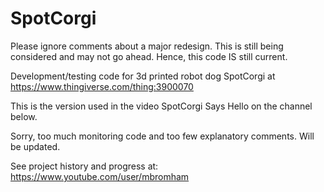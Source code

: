 # SpotCorgi

Please ignore comments about a major redesign. This is still being considered and may not go ahead. Hence, this code IS still current.

Development/testing code for 3d printed robot dog SpotCorgi at https://www.thingiverse.com/thing:3900070

This is the version used in the video SpotCorgi Says Hello on the channel below.

Sorry, too much monitoring code and too few explanatory comments. Will be updated. 

See project history and progress at: https://www.youtube.com/user/mbromham
